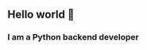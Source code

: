 ## Hello world 👋

<h3>
    I am a Python backend developer <img src="https://images.icon-icons.com/112/PNG/512/python_18894.png" height="20px" width="30px>
</h3>